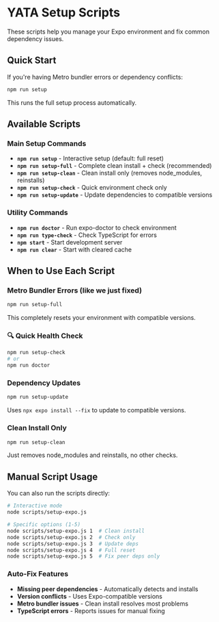 # YATA Setup Scripts

These scripts help you manage your Expo environment and fix common dependency issues.

## Quick Start

If you're having Metro bundler errors or dependency conflicts:

```bash
npm run setup
```

This runs the full setup process automatically.

## Available Scripts

### Main Setup Commands

- **`npm run setup`** - Interactive setup (default: full reset)
- **`npm run setup-full`** - Complete clean install + check (recommended)
- **`npm run setup-clean`** - Clean install only (removes node_modules, reinstalls)
- **`npm run setup-check`** - Quick environment check only
- **`npm run setup-update`** - Update dependencies to compatible versions

### Utility Commands

- **`npm run doctor`** - Run expo-doctor to check environment
- **`npm run type-check`** - Check TypeScript for errors
- **`npm start`** - Start development server
- **`npm run clear`** - Start with cleared cache

## When to Use Each Script

### **Metro Bundler Errors** (like we just fixed)
```bash
npm run setup-full
```
This completely resets your environment with compatible versions.

### 🔍 **Quick Health Check**
```bash
npm run setup-check
# or
npm run doctor
```

### **Dependency Updates**
```bash
npm run setup-update
```
Uses `npx expo install --fix` to update to compatible versions.

### **Clean Install Only**
```bash
npm run setup-clean
```
Just removes node_modules and reinstalls, no other checks.

## Manual Script Usage

You can also run the scripts directly:

```bash
# Interactive mode
node scripts/setup-expo.js

# Specific options (1-5)
node scripts/setup-expo.js 1  # Clean install
node scripts/setup-expo.js 2  # Check only  
node scripts/setup-expo.js 3  # Update deps
node scripts/setup-expo.js 4  # Full reset
node scripts/setup-expo.js 5  # Fix peer deps only
```

### Auto-Fix Features
- **Missing peer dependencies** - Automatically detects and installs
- **Version conflicts** - Uses Expo-compatible versions
- **Metro bundler issues** - Clean install resolves most problems
- **TypeScript errors** - Reports issues for manual fixing
